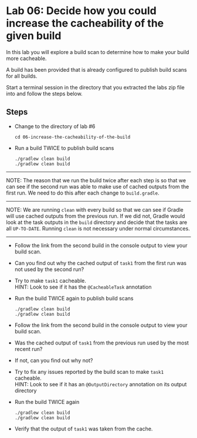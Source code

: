 Lab 06: Decide how you could increase the cacheability of the given build
=========================================================================

In this lab you will explore a build scan to determine how to make your build more cacheable.

A build has been provided that is already configured to publish build scans for all builds.

Start a terminal session in the directory that you extracted the labs zip file into and follow the steps below.

Steps
-----

- Change to the directory of lab #6

      cd 06-increase-the-cacheability-of-the-build

- Run a build TWICE to publish build scans

      ./gradlew clean build
      ./gradlew clean build

---------------------------------------

NOTE: The reason that we run the build twice after each step is so that we can see if the second run was able to make
      use of cached outputs from the first run. We need to do this after each change to `build.gradle`.

---------------------------------------

NOTE: We are running `clean` with every build so that we can see if Gradle will use cached outputs from the previous
      run. If we did not, Gradle would look at the task outputs in the `build` directory and decide that the tasks are all
      `UP-TO-DATE`. Running `clean` is not necessary under normal circumstances.

---------------------------------------

- Follow the link from the second build in the console output to view your build scan.

- Can you find out why the cached output of `task1` from the first run was not used by the second run?

- Try to make `task1` cacheable.  
  HINT: Look to see if it has the `@CacheableTask` annotation

- Run the build TWICE again to publish build scans

      ./gradlew clean build
      ./gradlew clean build

- Follow the link from the second build in the console output to view your build scan.

- Was the cached output of `task1` from the previous run used by the most recent run?

- If not, can you find out why not?

- Try to fix any issues reported by the build scan to make `task1` cacheable.  
  HINT: Look to see if it has an `@OutputDirectory` annotation on its output directory

- Run the build TWICE again

      ./gradlew clean build
      ./gradlew clean build

- Verify that the output of `task1` was taken from the cache.

